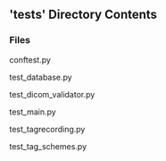 ## 'tests' Directory Contents

### Files

conftest.py

test_database.py

test_dicom_validator.py

test_main.py

test_tagrecording.py

test_tag_schemes.py

